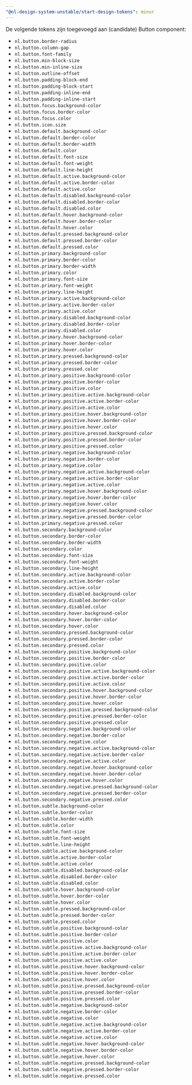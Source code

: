 ```yaml
---
"@nl-design-system-unstable/start-design-tokens": minor
---
```


De volgende tokens zijn toegevoegd aan (candidate) Button component:

- `nl.button.border-radius`
- `nl.button.column-gap`
- `nl.button.font-family`
- `nl.button.min-block-size`
- `nl.button.min-inline-size`
- `nl.button.outline-offset`
- `nl.button.padding-block-end`
- `nl.button.padding-block-start`
- `nl.button.padding-inline-end`
- `nl.button.padding-inline-start`
- `nl.button.focus.background-color`
- `nl.button.focus.border-color`
- `nl.button.focus.color`
- `nl.button.icon.size`
- `nl.button.default.background-color`
- `nl.button.default.border-color`
- `nl.button.default.border-width`
- `nl.button.default.color`
- `nl.button.default.font-size`
- `nl.button.default.font-weight`
- `nl.button.default.line-height`
- `nl.button.default.active.background-color`
- `nl.button.default.active.border-color`
- `nl.button.default.active.color`
- `nl.button.default.disabled.background-color`
- `nl.button.default.disabled.border-color`
- `nl.button.default.disabled.color`
- `nl.button.default.hover.background-color`
- `nl.button.default.hover.border-color`
- `nl.button.default.hover.color`
- `nl.button.default.pressed.background-color`
- `nl.button.default.pressed.border-color`
- `nl.button.default.pressed.color`
- `nl.button.primary.background-color`
- `nl.button.primary.border-color`
- `nl.button.primary.border-width`
- `nl.button.primary.color`
- `nl.button.primary.font-size`
- `nl.button.primary.font-weight`
- `nl.button.primary.line-height`
- `nl.button.primary.active.background-color`
- `nl.button.primary.active.border-color`
- `nl.button.primary.active.color`
- `nl.button.primary.disabled.background-color`
- `nl.button.primary.disabled.border-color`
- `nl.button.primary.disabled.color`
- `nl.button.primary.hover.background-color`
- `nl.button.primary.hover.border-color`
- `nl.button.primary.hover.color`
- `nl.button.primary.pressed.background-color`
- `nl.button.primary.pressed.border-color`
- `nl.button.primary.pressed.color`
- `nl.button.primary.positive.background-color`
- `nl.button.primary.positive.border-color`
- `nl.button.primary.positive.color`
- `nl.button.primary.positive.active.background-color`
- `nl.button.primary.positive.active.border-color`
- `nl.button.primary.positive.active.color`
- `nl.button.primary.positive.hover.background-color`
- `nl.button.primary.positive.hover.border-color`
- `nl.button.primary.positive.hover.color`
- `nl.button.primary.positive.pressed.background-color`
- `nl.button.primary.positive.pressed.border-color`
- `nl.button.primary.positive.pressed.color`
- `nl.button.primary.negative.background-color`
- `nl.button.primary.negative.border-color`
- `nl.button.primary.negative.color`
- `nl.button.primary.negative.active.background-color`
- `nl.button.primary.negative.active.border-color`
- `nl.button.primary.negative.active.color`
- `nl.button.primary.negative.hover.background-color`
- `nl.button.primary.negative.hover.border-color`
- `nl.button.primary.negative.hover.color`
- `nl.button.primary.negative.pressed.background-color`
- `nl.button.primary.negative.pressed.border-color`
- `nl.button.primary.negative.pressed.color`
- `nl.button.secondary.background-color`
- `nl.button.secondary.border-color`
- `nl.button.secondary.border-width`
- `nl.button.secondary.color`
- `nl.button.secondary.font-size`
- `nl.button.secondary.font-weight`
- `nl.button.secondary.line-height`
- `nl.button.secondary.active.background-color`
- `nl.button.secondary.active.border-color`
- `nl.button.secondary.active.color`
- `nl.button.secondary.disabled.background-color`
- `nl.button.secondary.disabled.border-color`
- `nl.button.secondary.disabled.color`
- `nl.button.secondary.hover.background-color`
- `nl.button.secondary.hover.border-color`
- `nl.button.secondary.hover.color`
- `nl.button.secondary.pressed.background-color`
- `nl.button.secondary.pressed.border-color`
- `nl.button.secondary.pressed.color`
- `nl.button.secondary.positive.background-color`
- `nl.button.secondary.positive.border-color`
- `nl.button.secondary.positive.color`
- `nl.button.secondary.positive.active.background-color`
- `nl.button.secondary.positive.active.border-color`
- `nl.button.secondary.positive.active.color`
- `nl.button.secondary.positive.hover.background-color`
- `nl.button.secondary.positive.hover.border-color`
- `nl.button.secondary.positive.hover.color`
- `nl.button.secondary.positive.pressed.background-color`
- `nl.button.secondary.positive.pressed.border-color`
- `nl.button.secondary.positive.pressed.color`
- `nl.button.secondary.negative.background-color`
- `nl.button.secondary.negative.border-color`
- `nl.button.secondary.negative.color`
- `nl.button.secondary.negative.active.background-color`
- `nl.button.secondary.negative.active.border-color`
- `nl.button.secondary.negative.active.color`
- `nl.button.secondary.negative.hover.background-color`
- `nl.button.secondary.negative.hover.border-color`
- `nl.button.secondary.negative.hover.color`
- `nl.button.secondary.negative.pressed.background-color`
- `nl.button.secondary.negative.pressed.border-color`
- `nl.button.secondary.negative.pressed.color`
- `nl.button.subtle.background-color`
- `nl.button.subtle.border-color`
- `nl.button.subtle.border-width`
- `nl.button.subtle.color`
- `nl.button.subtle.font-size`
- `nl.button.subtle.font-weight`
- `nl.button.subtle.line-height`
- `nl.button.subtle.active.background-color`
- `nl.button.subtle.active.border-color`
- `nl.button.subtle.active.color`
- `nl.button.subtle.disabled.background-color`
- `nl.button.subtle.disabled.border-color`
- `nl.button.subtle.disabled.color`
- `nl.button.subtle.hover.background-color`
- `nl.button.subtle.hover.border-color`
- `nl.button.subtle.hover.color`
- `nl.button.subtle.pressed.background-color`
- `nl.button.subtle.pressed.border-color`
- `nl.button.subtle.pressed.color`
- `nl.button.subtle.positive.background-color`
- `nl.button.subtle.positive.border-color`
- `nl.button.subtle.positive.color`
- `nl.button.subtle.positive.active.background-color`
- `nl.button.subtle.positive.active.border-color`
- `nl.button.subtle.positive.active.color`
- `nl.button.subtle.positive.hover.background-color`
- `nl.button.subtle.positive.hover.border-color`
- `nl.button.subtle.positive.hover.color`
- `nl.button.subtle.positive.pressed.background-color`
- `nl.button.subtle.positive.pressed.border-color`
- `nl.button.subtle.positive.pressed.color`
- `nl.button.subtle.negative.background-color`
- `nl.button.subtle.negative.border-color`
- `nl.button.subtle.negative.color`
- `nl.button.subtle.negative.active.background-color`
- `nl.button.subtle.negative.active.border-color`
- `nl.button.subtle.negative.active.color`
- `nl.button.subtle.negative.hover.background-color`
- `nl.button.subtle.negative.hover.border-color`
- `nl.button.subtle.negative.hover.color`
- `nl.button.subtle.negative.pressed.background-color`
- `nl.button.subtle.negative.pressed.border-color`
- `nl.button.subtle.negative.pressed.color`
